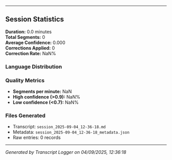 

---

## Session Statistics

**Duration:** 0.0 minutes  
**Total Segments:** 0  
**Average Confidence:** 0.000  
**Corrections Applied:** 0  
**Correction Rate:** NaN%

### Language Distribution


### Quality Metrics
- **Segments per minute:** NaN
- **High confidence (>0.9):** NaN%
- **Low confidence (<0.7):** NaN%

### Files Generated
- Transcript: `session_2025-09-04_12-36-18.md`
- Metadata: `session_2025-09-04_12-36-18_metadata.json`
- Raw entries: 0 records

---
*Generated by Transcript Logger on 04/09/2025, 12:36:18*
